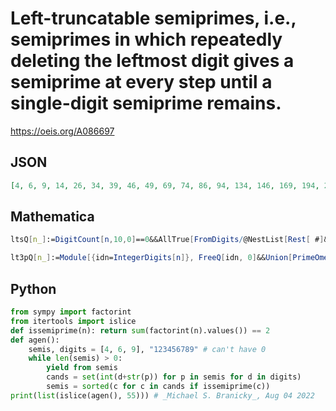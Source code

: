 # Left\-truncatable semiprimes, i\.e\., semiprimes in which repeatedly deleting the leftmost digit gives a semiprime at every step until a single\-digit semiprime remains\.
https://oeis.org/A086697
## JSON
```JSON
[4, 6, 9, 14, 26, 34, 39, 46, 49, 69, 74, 86, 94, 134, 146, 169, 194, 214, 226, 249, 274, 314, 326, 334, 339, 346, 386, 394, 446, 469, 514, 526, 586, 614, 626, 634, 649, 669, 674, 694, 734, 746, 749, 794, 849, 869, 886, 914, 926, 934, 939, 949, 974, 1169, 1214]
```
## Mathematica
```Mathematica
ltsQ[n_]:=DigitCount[n,10,0]==0&&AllTrue[FromDigits/@NestList[Rest[ #]&, IntegerDigits[n],IntegerLength[n]-1],PrimeOmega[#]==2&]; Select[ Range[ 1500],ltsQ] (* _Harvey P. Dale_, Jun 28 2017 *)
```
```Mathematica
lt3pQ[n_]:=Module[{idn=IntegerDigits[n]}, FreeQ[idn, 0]&&Union[PrimeOmega/@(FromDigits/@Table[Take[idn, -i], {i, Length[idn]}])]=={2}]; Select[Range[8000], lt3pQ] (* _Vincenzo Librandi_, Apr 22 2018 *)
```
## Python
```Python
from sympy import factorint
from itertools import islice
def issemiprime(n): return sum(factorint(n).values()) == 2
def agen():
    semis, digits = [4, 6, 9], "123456789" # can't have 0
    while len(semis) > 0:
        yield from semis
        cands = set(int(d+str(p)) for p in semis for d in digits)
        semis = sorted(c for c in cands if issemiprime(c))
print(list(islice(agen(), 55))) # _Michael S. Branicky_, Aug 04 2022
```
